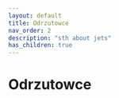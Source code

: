 ```yaml
---
layout: default
title: Odrzutowce
nav_order: 2
description: "sth about jets"
has_children: true
---
```


# Odrzutowce


